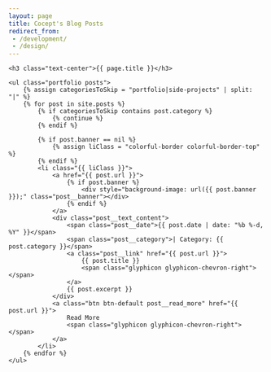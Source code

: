 ```yaml
---
layout: page
title: Cocept's Blog Posts
redirect_from:
 - /development/
 - /design/
---
```


<div class="index">

    <h3 class="text-center">{{ page.title }}</h3>

    <ul class="portfolio posts">
    	{% assign categoriesToSkip = "portfolio|side-projects" | split: "|" %}
        {% for post in site.posts %}
        	{% if categoriesToSkip contains post.category %}
        		{% continue %}
        	{% endif %}

            {% if post.banner == nil %}
                {% assign liClass = "colorful-border colorful-border-top" %}
            {% endif %}
            <li class="{{ liClass }}">
                <a href="{{ post.url }}">
                    {% if post.banner %}
                        <div style="background-image: url({{ post.banner }});" class="post__banner"></div>
                    {% endif %}
                </a>
                <div class="post__text_content">
                    <span class="post__date">{{ post.date | date: "%b %-d, %Y" }}</span>
                    <span class="post__category">| Category: {{ post.category }}</span>
                    <a class="post__link" href="{{ post.url }}">
                        {{ post.title }}
                        <span class="glyphicon glyphicon-chevron-right"></span>
                    </a>
                    {{ post.excerpt }}
                </div>
                <a class="btn btn-default post__read_more" href="{{ post.url }}">
                    Read More
                    <span class="glyphicon glyphicon-chevron-right"></span>
                </a>
            </li>
        {% endfor %}
    </ul>

</div>
